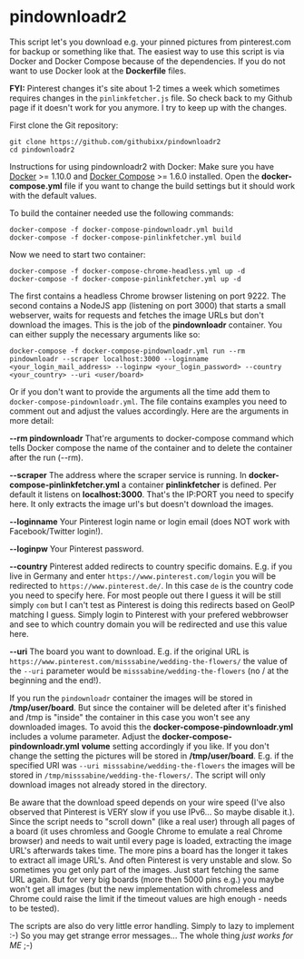 # pindownloadr2

This script let's you download e.g. your pinned pictures from pinterest.com for backup or something like that. The easiest way to use this script is via Docker and Docker Compose because of the dependencies. If you do not want to use Docker look at the **Dockerfile** files.

**FYI:** Pinterest changes it's site about 1-2 times a week which sometimes requires changes in the `pinlinkfetcher.js` file. So check back to my Github page if it doesn't work for you anymore. I try to keep up with the changes.

First clone the Git repository:

```
git clone https://github.com/githubixx/pindownloadr2 
cd pindownloadr2
```

Instructions for using pindownloadr2 with Docker: Make sure you have [Docker](https://www.docker.io) >= 1.10.0 and [Docker Compose](https://docs.docker.com/compose/install/) >= 1.6.0 installed. Open the **docker-compose.yml** file if you want to change the build settings but it should work with the default values.

To build the container needed use the following commands:

```
docker-compose -f docker-compose-pindownloadr.yml build
docker-compose -f docker-compose-pinlinkfetcher.yml build
```

Now we need to start two container:

```
docker-compose -f docker-compose-chrome-headless.yml up -d
docker-compose -f docker-compose-pinlinkfetcher.yml up -d
```

The first contains a headless Chrome browser listening on port 9222. The second contains a NodeJS app (listening on port 3000) that starts a small webserver, waits for requests and fetches the image URLs but don't download the images. This is the job of the **pindownloadr** container. You can either supply the necessary arguments like so:

```
docker-compose -f docker-compose-pindownloadr.yml run --rm pindownloadr --scraper localhost:3000 --loginname <your_login_mail_address> --loginpw <your_login_password> --country <your_country> --uri <user/board>
```

Or if you don't want to provide the arguments all the time add them to `docker-compose-pindownloadr.yml`. The file contains examples you need to comment out and adjust the values accordingly. Here are the arguments in more detail:

**--rm pindownloadr** That're arguments to docker-compose command which tells Docker compose the name of the container and to delete the container after the run (--rm).

**--scraper** The address where the scraper service is running. In **docker-compose-pinlinkfetcher.yml** a container **pinlinkfetcher** is defined. Per default it listens on **localhost:3000**. That's the IP:PORT you need to specify here. It only extracts the image url's but doesn't download the images.

**--loginname** Your Pinterest login name or login email (does NOT work with Facebook/Twitter login!).

**--loginpw** Your Pinterest password.

**--country** Pinterest added redirects to country specific domains. E.g. if you live in Germany and enter `https://www.pinterest.com/login` you will be redirected to `https://www.pinterest.de/`. In this case `de` is the country code you need to specify here. For most people out there I guess it will be still simply `com` but I can't test as Pinterest is doing this redirects based on GeoIP matching I guess. Simply login to Pinterest with your prefered webbrowser and see to which country domain you will be redirected and use this value here.

**--uri** The board you want to download. E.g. if the original URL is `https://www.pinterest.com/misssabine/wedding-the-flowers/` the value of the `--uri` parameter would be `misssabine/wedding-the-flowers` (no / at the beginning and the end!).

If you run the `pindownloadr` container the images will be stored in **/tmp/user/board**. But since the container will be deleted after it's finished and /tmp is "inside" the container in this case you won't see any downloaded images. To avoid this the **docker-compose-pindownloadr.yml** includes a volume parameter. Adjust the **docker-compose-pindownloadr.yml** **volume** setting accordingly if you like. If you don't change the setting the pictures will be stored in **/tmp/user/board**.  E.g. if the specified URI was `--uri misssabine/wedding-the-flowers` the images will be stored in `/tmp/misssabine/wedding-the-flowers/`. The script will only download images not already stored in the directory.

Be aware that the download speed depends on your wire speed (I've also observed that Pinterest is VERY slow if you use IPv6... So maybe disable it.). Since the script needs to "scroll down" (like a real user) through all pages of a board (it uses chromless and Google Chrome to emulate a real Chrome browser) and needs to wait until every page is loaded, extracting the image URL's afterwards takes time. The more pins a board has the longer it takes to extract all image URL's. And often Pinterest is very unstable and slow. So sometimes you get only part of the images. Just start fetching the same URL again. But for very big boards (more then 5000 pins e.g.) you maybe won't get all images (but the new implementation with chromeless and Chrome could raise the limit if the timeout values are high enough - needs to be tested).

The scripts are also do very little error handling. Simply to lazy to implement :-) So you may get strange error messages... The whole thing *just works for ME* ;-)
